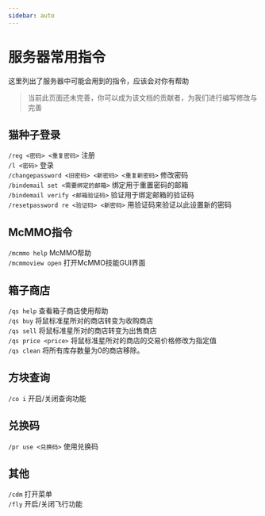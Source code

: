 ```yaml
---
sidebar: auto
---
```


# 服务器常用指令
这里列出了服务器中可能会用到的指令，应该会对你有帮助

> 当前此页面还未完善，你可以成为该文档的贡献者，为我们进行编写修改与完善

## 猫种子登录
`/reg <密码> <重复密码>` 注册  
`/l <密码>` 登录  
`/changepassword <旧密码> <新密码> <重复新密码>` 修改密码  
`/bindemail set <需要绑定的邮箱>` 绑定用于重置密码的邮箱  
`/bindemail verify <邮箱验证码>` 验证用于绑定邮箱的验证码  
`/resetpassword re <验证码> <新密码>` 用验证码来验证以此设置新的密码

## McMMO指令
`/mcmmo help` McMMO帮助  
`/mcmmoview open` 打开McMMO技能GUI界面

## 箱子商店
`/qs help` 查看箱子商店使用帮助  
`/qs buy` 将鼠标准星所对的商店转变为收购商店  
`/qs sell` 将鼠标准星所对的商店转变为出售商店  
`/qs price <price>` 将鼠标准星所对的商店的交易价格修改为指定值  
`/qs clean` 将所有库存数量为0的商店移除。

## 方块查询
`/co i` 开启/关闭查询功能

## 兑换码
`/pr use <兑换码>` 使用兑换码

## 其他
`/cdm` 打开菜单  
`/fly` 开启/关闭飞行功能